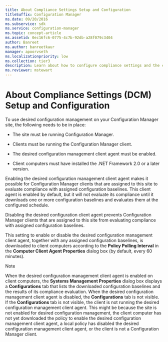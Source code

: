 ```yaml
---
title: About Compliance Settings Setup and Configuration
titleSuffix: Configuration Manager
ms.date: 09/20/2016
ms.subservice: sdk
ms.service: configuration-manager
ms.topic: concept-article
ms.assetid: 0ec16fc6-0775-4c7b-92db-a28f079c3404
author: Banreet
ms.author: banreetkaur
manager: apoorvseth
ms.localizationpriority: low
ms.collection: tier3
description: Learn about how to configure compliance settings and the custom configuration requirements using the Configuration Manager site.
ms.reviewer: mstewart
---
```

# About Compliance Settings (DCM) Setup and Configuration
To use desired configuration management on your Configuration Manager site, the following needs to be in place:

-   The site must be running Configuration Manager.

-   Clients must be running the Configuration Manager client.

-   The desired configuration management client agent must be enabled.

-   Client computers must have installed the .NET Framework 2.0 or a later version.

 Enabling the desired configuration management client agent makes it possible for Configuration Manager clients that are assigned to this site to evaluate compliance with assigned configuration baselines. This client agent is enabled by default, but it will not evaluate its compliance until it downloads one or more configuration baselines and evaluates them at the configured schedule.

 Disabling the desired configuration client agent prevents Configuration Manager clients that are assigned to this site from evaluating compliance with assigned configuration baselines.

 This setting to enable or disable the desired configuration management client agent, together with any assigned configuration baselines, is downloaded to client computers according to the **Policy Polling Interval** in the **Computer Client Agent Properties** dialog box (by default, every 60 minutes).

> [!NOTE]
>  When the desired configuration management client agent is enabled on client computers, the **Systems Management Properties** dialog box displays a **Configurations** tab that lists the downloaded configuration baselines and the results of its compliance evaluation. When the desired configuration management client agent is disabled, the **Configurations** tab is not visible. If the **Configurations** tab is not visible, the client is not running the desired configuration management client agent. This might be because the site is not enabled for desired configuration management, the client computer has not yet downloaded the policy to enable the desired configuration management client agent, a local policy has disabled the desired configuration management client agent, or the client is not a Configuration Manager client.

